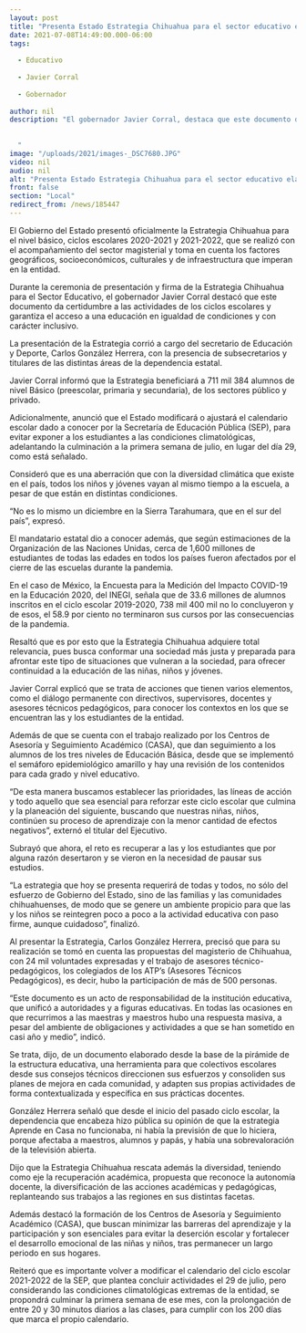 ```yaml
---
layout: post
title: "Presenta Estado Estrategia Chihuahua para el sector educativo elaborada junto con magisterio."
date: 2021-07-08T14:49:00.000-06:00
tags:
  
  - Educativo
  
  - Javier Corral
  
  - Gobernador
  
author: nil
description: "El gobernador Javier Corral, destaca que este documento da certidumbre a las actividades de los ciclos escolares y garantiza el acceso a una educación en igualdad de condiciones.    "
image: "/uploads/2021/images-_DSC7680.JPG"
video: nil
audio: nil
alt: "Presenta Estado Estrategia Chihuahua para el sector educativo elaborada junto con magisterio."
front: false
section: "Local"
redirect_from: /news/185447
---
```


El Gobierno del Estado presentó oficialmente la Estrategia Chihuahua para el nivel básico, ciclos escolares 2020-2021 y 2021-2022, que se realizó con el acompañamiento del sector magisterial y toma en cuenta los factores geográficos, socioeconómicos, culturales y de infraestructura que imperan en la entidad.

Durante la ceremonia de presentación y firma de la Estrategia Chihuahua para el Sector Educativo, el gobernador Javier Corral destacó que este documento da certidumbre a las actividades de los ciclos escolares y garantiza el acceso a una educación en igualdad de condiciones y con carácter inclusivo.

La presentación de la Estrategia corrió a cargo del secretario de Educación y Deporte, Carlos González Herrera, con la presencia de subsecretarios y titulares de las distintas áreas de la dependencia estatal.

Javier Corral informó que la Estrategia beneficiará a 711 mil 384 alumnos de nivel Básico (preescolar, primaria y secundaria), de los sectores público y privado.

Adicionalmente, anunció que el Estado modificará o ajustará el calendario escolar dado a conocer por la Secretaría de Educación Pública (SEP), para evitar exponer a los estudiantes a las condiciones climatológicas, adelantando la culminación a la primera semana de julio, en lugar del día 29, como está señalado.

Consideró que es una aberración que con la diversidad climática que existe en el país, todos los niños y jóvenes vayan al mismo tiempo a la escuela, a pesar de que están en distintas condiciones.

“No es lo mismo un diciembre en la Sierra Tarahumara, que en el sur del país”, expresó.

El mandatario estatal dio a conocer además, que según estimaciones de la Organización de las Naciones Unidas, cerca de 1,600 millones de estudiantes de todas las edades en todos los países fueron afectados por el cierre de las escuelas durante la pandemia.

En el caso de México, la Encuesta para la Medición del Impacto COVID-19 en la Educación 2020, del INEGI, señala que de 33.6 millones de alumnos inscritos en el ciclo escolar 2019-2020, 738 mil 400 mil no lo concluyeron y de esos, el 58.9 por ciento no terminaron sus cursos por las consecuencias de la pandemia.

Resaltó que es por esto que la Estrategia Chihuahua adquiere total relevancia, pues busca conformar una sociedad más justa y preparada para afrontar este tipo de situaciones que vulneran a la sociedad, para ofrecer continuidad a la educación de las niñas, niños y jóvenes.

Javier Corral explicó que se trata de acciones que tienen varios elementos, como el diálogo permanente con directivos, supervisores, docentes y asesores técnicos pedagógicos, para conocer los contextos en los que se encuentran las y los estudiantes de la entidad.

Además de que se cuenta con el trabajo realizado por los Centros de Asesoría y Seguimiento Académico (CASA), que dan seguimiento a los alumnos de los tres niveles de Educación Básica, desde que se implementó el semáforo epidemiológico amarillo y hay una revisión de los contenidos para cada grado y nivel educativo.

“De esta manera buscamos establecer las prioridades, las líneas de acción y todo aquello que sea esencial para reforzar este ciclo escolar que culmina y la planeación del siguiente, buscando que nuestras niñas, niños, continúen su proceso de aprendizaje con la menor cantidad de efectos negativos”, externó el titular del Ejecutivo.

Subrayó que ahora, el reto es recuperar a las y los estudiantes que por alguna razón desertaron y se vieron en la necesidad de pausar sus estudios.

“La estrategia que hoy se presenta requerirá de todas y todos, no sólo del esfuerzo de Gobierno del Estado, sino de las familias y las comunidades chihuahuenses, de modo que se genere un ambiente propicio para que las y los niños se reintegren poco a poco a la actividad educativa con paso firme, aunque cuidadoso”, finalizó.


Al presentar la Estrategia, Carlos González Herrera, precisó que para su realización se tomó en cuenta las propuestas del magisterio de Chihuahua, con 24 mil voluntades expresadas y el trabajo de asesores técnico-pedagógicos, los colegiados de los ATP’s (Asesores Técnicos Pedagógicos), es decir, hubo la participación de más de 500 personas.

“Este documento es un acto de responsabilidad de la institución educativa, que unificó a autoridades y a figuras educativas. En todas las ocasiones en que recurrimos a las maestras y maestros hubo una respuesta masiva, a pesar del ambiente de obligaciones y actividades a que se han sometido en casi año y medio”, indicó.

Se trata, dijo, de un documento elaborado desde la base de la pirámide de la estructura educativa, una herramienta para que colectivos escolares desde sus consejos técnicos direccionen sus esfuerzos y consoliden sus planes de mejora en cada comunidad, y adapten sus propias actividades de forma contextualizada y específica en sus prácticas docentes.

González Herrera señaló que desde el inicio del pasado ciclo escolar, la dependencia que encabeza hizo pública su opinión de que la estrategia Aprende en Casa no funcionaba, ni había la previsión de que lo hiciera, porque afectaba a maestros, alumnos y papás, y había una sobrevaloración de la televisión abierta.

Dijo que la Estrategia Chihuahua rescata además la diversidad, teniendo como eje la recuperación académica, propuesta que reconoce la autonomía docente, la diversificación de las acciones académicas y pedagógicas, replanteando sus trabajos a las regiones en sus distintas facetas.

Además destacó la formación de los Centros de Asesoría y Seguimiento Académico (CASA), que buscan minimizar las barreras del aprendizaje y la participación y son esenciales para evitar la deserción escolar y fortalecer el desarrollo emocional de las niñas y niños, tras permanecer un largo periodo en sus hogares.

Reiteró que es importante volver a modificar el calendario del ciclo escolar 2021-2022 de la SEP, que plantea concluir actividades el 29 de julio, pero considerando las condiciones climatológicas extremas de la entidad, se propondrá culminar la primera semana de ese mes, con la prolongación de entre 20 y 30 minutos diarios a las clases, para cumplir con los 200 días que marca el propio calendario.